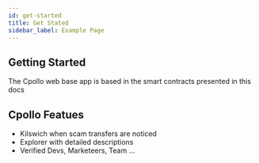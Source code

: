 ```yaml
---
id: get-started
title: Get Stated
sidebar_label: Example Page
---
```


## Getting Started

The Cpollo web base app  is based in the smart contracts presented in this docs


## Cpollo Featues

 - Kilswich when scam transfers are noticed
 - Explorer with detailed descriptions 
 - Verified Devs, Marketeers, Team ...



